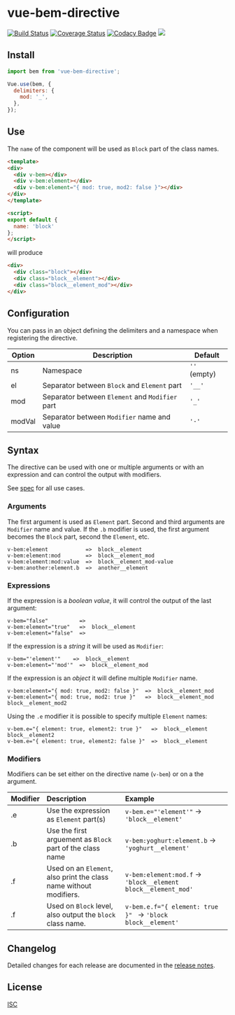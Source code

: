 # vue-bem-directive

[![Build Status](https://travis-ci.org/ulcuber/vue-bem-directive.svg?branch=master)](https://travis-ci.org/ulcuber/vue-bem-directive)
[![Coverage Status](https://coveralls.io/repos/github/ulcuber/vue-bem-directive/badge.svg?branch=master)](https://coveralls.io/github/ulcuber/vue-bem-directive?branch=master)
[![Codacy Badge](https://api.codacy.com/project/badge/Grade/e5307c48d88f4e02ae9addbb2bd6d006)](https://app.codacy.com/app/ulcuber/vue-bem-directive?utm_source=github.com&utm_medium=referral&utm_content=ulcuber/vue-bem-directive&utm_campaign=Badge_Grade_Dashboard)
![](https://img.shields.io/npm/l/vue-bem-directive.svg?style=flat)

## Install

```js
import bem from 'vue-bem-directive';

Vue.use(bem, {
  delimiters: {
    mod: '_',
  },
});
```

## Use

The `name` of the component will be used as `Block` part of the class names.

```html
<template>
<div>
  <div v-bem></div>
  <div v-bem:element></div>
  <div v-bem:element="{ mod: true, mod2: false }"></div>
</div>
</template>

<script>
export default {
  name: 'block'
};
</script>
```

will produce

```html
<div>
  <div class="block"></div>
  <div class="block__element"></div>
  <div class="block__element_mod"></div>
</div>
```

## Configuration

You can pass in an object defining the delimiters and a namespace when
registering the directive.

| Option | Description                                     | Default      |
|--------|-------------------------------------------------|--------------|
| ns     | Namespace                                       | `''` (empty) |
| el     | Separator between `Block` and `Element` part    | `'__'`       |
| mod    | Separator between `Element` and `Modifier` part | `'_'`        |
| modVal | Separator between `Modifier` name and value     | `'-'`        |


## Syntax

The directive can be used with one or multiple arguments or with an expression
and can control the output with modifiers.

See [spec](spec.txt) for all use cases.

### Arguments

The first argument is used as `Element` part. Second and third arguments are
`Modifier` name and value. If the `.b` modifier is used, the first argument
becomes the `Block` part, second the `Element`, etc.

```
v-bem:element            =>  block__element
v-bem:element:mod        =>  block__element_mod
v-bem:element:mod:value  =>  block__element_mod-value
v-bem:another:element.b  =>  another__element
```

### Expressions

If the expression is a *boolean value*, it will control the output of the
last argument:

```
v-bem="false"          => 
v-bem:element="true"   =>  block__element
v-bem:element="false"  => 
```

If the expression is a *string* it will be used as `Modifier`:

```
v-bem="'element'"    =>  block__element
v-bem:element="'mod'"  =>  block__element_mod
```

If the expression is an *object* it will define multiple `Modifier` name.

```
v-bem:element="{ mod: true, mod2: false }"  =>  block__element_mod
v-bem:element="{ mod: true, mod2: true }"   =>  block__element_mod block__element_mod2
```

Using the `.e` modifier it is possible to specify multiple `Element` names:

```
v-bem.e="{ element: true, element2: true }"   =>  block__element block__element2
v-bem.e="{ element: true, element2: false }"  =>  block__element
```

### Modifiers

Modifiers can be set either on the directive name (`v-bem`) or on a the argument.

| Modifier | Description                                                        | Example                                                       |
|:---------|:-------------------------------------------------------------------|:--------------------------------------------------------------|
| .e       | Use the expression as `Element` part(s)                            | `v-bem.e="'element'"` → `'block__element'`                    |
| .b       | Use the first arguement as `Block` part of the class name          | `v-bem:yoghurt:element.b` → `'yoghurt__element'`              |
| .f       | Used on an `Element`, also print the class name without modifiers. | `v-bem:element:mod.f` → `'block__element block__element_mod'` |
| .f       | Used on `Block` level, also output the `block` class name.         | `v-bem.e.f="{ element: true }" ` → `'block block__element'`   |


## Changelog

Detailed changes for each release are documented in the [release notes](CHANGELOG.md).

## License

[ISC](https://opensource.org/licenses/ISC)
